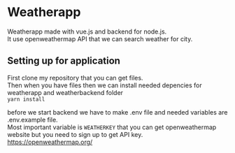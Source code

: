 # Weatherapp

Weatherapp made with vue.js and backend for node.js. <br>
It use openweathermap API that we can search weather for city.

## Setting up for application
First clone my repository that you can get files. <br>
Then when you have files then we can install needed depencies for weatherapp and weatherbackend folder <br>
`yarn install`

before we start backend we have to make .env file and needed variables are .env.example file. <br>
Most important variable is `WEATHERKEY` that you can get openweathermap website but you need to sign up to get API key.
https://openweathermap.org/

